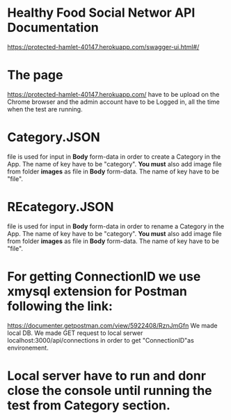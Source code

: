 # Healthy Food Social Networ API Documentation
https://protected-hamlet-40147.herokuapp.com/swagger-ui.html#/

# The page 
https://protected-hamlet-40147.herokuapp.com/
have to be upload on the Chrome browser and the admin account have to be Logged in, all the time when the test are running.

# Category.JSON
file is used for input in **Body** form-data in order
to create a Category in the App. The name of key have to be "category".
**You must** also add image file from folder **images** as file
 in **Body** form-data. The name of key have to be "file".

# REcategory.JSON
file is used for input in **Body** form-data in order
to rename a Category in the App. The name of key have to be "category".
**You must** also add image file from folder **images** as file
 in **Body** form-data. The name of key have to be "file".

# For getting ConnectionID we use xmysql extension for Postman following the link:
https://documenter.getpostman.com/view/5922408/RznJmGfn
We made local DB. 
We made GET request to local serwer localhost:3000/api/connections in order to get "ConnectionID"as environement.

# Local server have to run and donr close the console until running the test from Category section.


